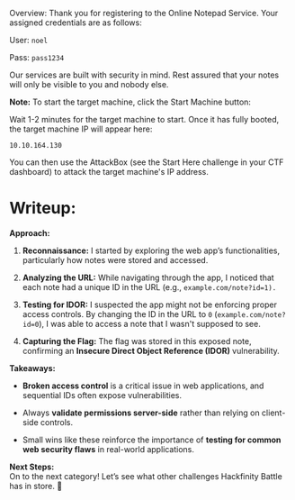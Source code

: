 Overview:
Thank you for registering to the Online Notepad Service. Your assigned credentials are as follows:

User: `noel`

Pass: `pass1234`

Our services are built with security in mind. Rest assured that your notes will only be visible to you and nobody else.

**Note:** To start the target machine, click the Start Machine button:

Wait 1-2 minutes for the target machine to start. Once it has fully booted, the target machine IP will appear here:

`10.10.164.130`

You can then use the AttackBox (see the Start Here challenge in your CTF dashboard) to attack the target machine's IP address.

# Writeup:

**Approach:**

1. **Reconnaissance:** I started by exploring the web app’s functionalities, particularly how notes were stored and accessed.
    
2. **Analyzing the URL:** While navigating through the app, I noticed that each note had a unique ID in the URL (e.g., `example.com/note?id=1).`
    
3. **Testing for IDOR:** I suspected the app might not be enforcing proper access controls. By changing the ID in the URL to `0` (`example.com/note?id=0`), I was able to access a note that I wasn't supposed to see.
    
4. **Capturing the Flag:** The flag was stored in this exposed note, confirming an **Insecure Direct Object Reference (IDOR)** vulnerability.
    

**Takeaways:**

- **Broken access control** is a critical issue in web applications, and sequential IDs often expose vulnerabilities.
    
- Always **validate permissions server-side** rather than relying on client-side controls.
    
- Small wins like these reinforce the importance of **testing for common web security flaws** in real-world applications.
    

**Next Steps:**  
On to the next category! Let’s see what other challenges Hackfinity Battle has in store. 🚀